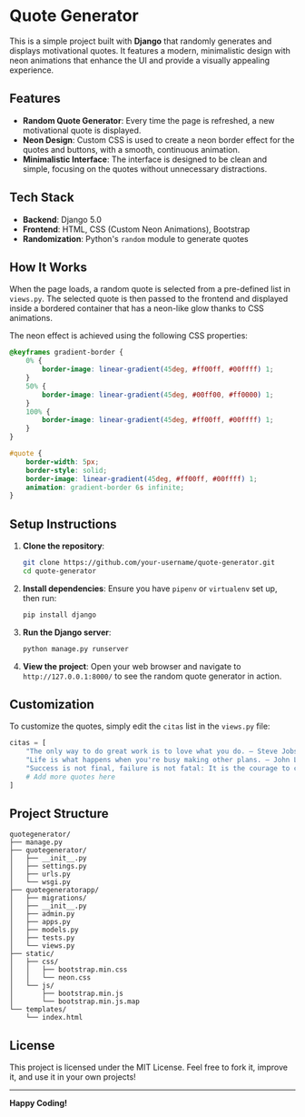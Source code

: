 
# Quote Generator

This is a simple project built with **Django** that randomly generates and displays motivational quotes. It features a modern, minimalistic design with neon animations that enhance the UI and provide a visually appealing experience.

## Features

- **Random Quote Generator**: Every time the page is refreshed, a new motivational quote is displayed.
- **Neon Design**: Custom CSS is used to create a neon border effect for the quotes and buttons, with a smooth, continuous animation.
- **Minimalistic Interface**: The interface is designed to be clean and simple, focusing on the quotes without unnecessary distractions.

## Tech Stack

- **Backend**: Django 5.0
- **Frontend**: HTML, CSS (Custom Neon Animations), Bootstrap
- **Randomization**: Python's `random` module to generate quotes

## How It Works

When the page loads, a random quote is selected from a pre-defined list in `views.py`. The selected quote is then passed to the frontend and displayed inside a bordered container that has a neon-like glow thanks to CSS animations.

The neon effect is achieved using the following CSS properties:

```css
@keyframes gradient-border {
    0% {
        border-image: linear-gradient(45deg, #ff00ff, #00ffff) 1;
    }
    50% {
        border-image: linear-gradient(45deg, #00ff00, #ff0000) 1;
    }
    100% {
        border-image: linear-gradient(45deg, #ff00ff, #00ffff) 1;
    }
}

#quote {
    border-width: 5px;
    border-style: solid;
    border-image: linear-gradient(45deg, #ff00ff, #00ffff) 1;
    animation: gradient-border 6s infinite;
}
```

## Setup Instructions

1. **Clone the repository**:
    ```bash
    git clone https://github.com/your-username/quote-generator.git
    cd quote-generator
    ```

2. **Install dependencies**:
    Ensure you have `pipenv` or `virtualenv` set up, then run:
    ```bash
    pip install django
    ```

3. **Run the Django server**:
    ```bash
    python manage.py runserver
    ```

4. **View the project**:
    Open your web browser and navigate to `http://127.0.0.1:8000/` to see the random quote generator in action.

## Customization

To customize the quotes, simply edit the `citas` list in the `views.py` file:
```python
citas = [
    "The only way to do great work is to love what you do. – Steve Jobs",
    "Life is what happens when you're busy making other plans. – John Lennon",
    "Success is not final, failure is not fatal: It is the courage to continue that counts. – Winston Churchill",
    # Add more quotes here
]
```

## Project Structure

```plaintext
quotegenerator/
├── manage.py
├── quotegenerator/
│   ├── __init__.py
│   ├── settings.py
│   ├── urls.py
│   └── wsgi.py
├── quotegeneratorapp/
│   ├── migrations/
│   ├── __init__.py
│   ├── admin.py
│   ├── apps.py
│   ├── models.py
│   ├── tests.py
│   └── views.py
├── static/
│   ├── css/
│   │   ├── bootstrap.min.css
│   │   └── neon.css
│   └── js/
│       ├── bootstrap.min.js
│       └── bootstrap.min.js.map
└── templates/
    └── index.html
```

## License

This project is licensed under the MIT License. Feel free to fork it, improve it, and use it in your own projects!

---

**Happy Coding!**
